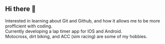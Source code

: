 ## Hi there 👋
Interested in learning about Git and Github, and how it allows me to be more profficient with coding.  
Currently developing a lap timer app for IOS and Android.  
Motocross, dirt biking, and ACC (sim racing) are some of my hobbies.  

<!--
**cvhilde/cvhilde** is a ✨ _special_ ✨ repository because its `README.md` (this file) appears on your GitHub profile.

Here are some ideas to get you started:

- 🔭 I’m currently working on ...
- 🌱 I’m currently learning ...
- 👯 I’m looking to collaborate on ...
- 🤔 I’m looking for help with ...
- 💬 Ask me about ...
- 📫 How to reach me: ...
- 😄 Pronouns: ...
- ⚡ Fun fact: ...
-->
